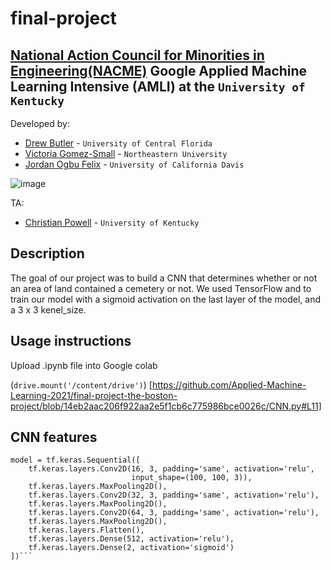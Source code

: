 <!--
Name of your teams' final project
-->
# final-project
## [National Action Council for Minorities in Engineering(NACME)](https://www.nacme.org) Google Applied Machine Learning Intensive (AMLI) at the `University of Kentucky`

<!--
List all of the members who developed the project and
link to each members respective GitHub profile
-->
Developed by: 
- [Drew Butler](https://github.com/drewbutler) - `University of Central Florida`
- [Victoria Gomez-Small](https://github.com/Via104) - `Northeastern University` 
- [Jordan Ogbu Felix](https://github.com/JordanOgbuFelix) - `University of California Davis`

![image](https://user-images.githubusercontent.com/85504234/127721641-08e9fdec-52be-4f4e-9c95-e491652bda30.png)



TA:
- [Christian Powell](http://github.com/cdpowell) - `University of Kentucky`

## Description

The goal of our project was to build a CNN that determines whether or not an area of land contained a cemetery or not. We used TensorFlow and to train our model with a sigmoid activation on the last layer of the model, and a 3 x 3 kenel_size. 


## Usage instructions
Upload .ipynb file into Google colab

(```drive.mount('/content/drive')```) [https://github.com/Applied-Machine-Learning-2021/final-project-the-boston-project/blob/14eb2aac206f922aa2e5f1cb6c775986bce0026c/CNN.py#L11]

## CNN features

```
model = tf.keras.Sequential([
    tf.keras.layers.Conv2D(16, 3, padding='same', activation='relu',
                           input_shape=(100, 100, 3)),
    tf.keras.layers.MaxPooling2D(),
    tf.keras.layers.Conv2D(32, 3, padding='same', activation='relu'),
    tf.keras.layers.MaxPooling2D(),
    tf.keras.layers.Conv2D(64, 3, padding='same', activation='relu'),
    tf.keras.layers.MaxPooling2D(),
    tf.keras.layers.Flatten(),
    tf.keras.layers.Dense(512, activation='relu'),
    tf.keras.layers.Dense(2, activation='sigmoid')
])```
```

